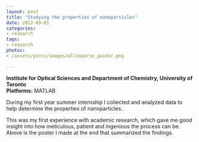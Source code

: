 ```yaml
---
layout: post
title: "Studying the properties of nanoparticles"
date: 2012-09-01
categories:
- research
tags:
- research
photos:
- /assets/posts/images/allosperse_poster.png

---
```

**Institute for Optical Sciences and Department of Chemistry, University of Toronto**  
**Platforms:** MATLAB  

During my first year summer internship I collected and analyzed data to help determine the properties of nanoparticles.

<!-- more -->

This was my first experience with academic research, which gave me good insight into how meticulous, patient and ingenious the process can be. Above is the poster I made at the end that summarized the findings.